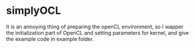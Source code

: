 # simplyOCL
It is an annoying thing of preparing the openCL environment, 
so I wapper the initialization part of OpenCL and setting parameters for kernel, 
and give the example code in example folder.
